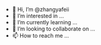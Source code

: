 - 👋 Hi, I’m @zhangyafeii
- 👀 I’m interested in ...
- 🌱 I’m currently learning ...
- 💞️ I’m looking to collaborate on ...
- 📫 How to reach me ...

<!---
zhangyafeii/zhangyafeii is a ✨ special ✨ repository because its `README.md` (this file) appears on your GitHub profile.
You can click the Preview link to take a look at your changes.
--->
